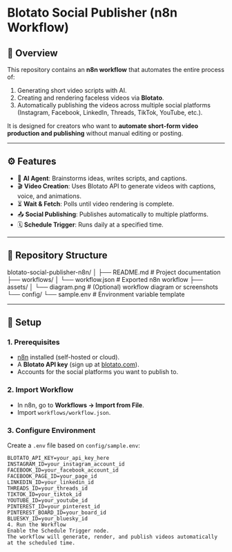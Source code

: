 # Blotato Social Publisher (n8n Workflow)

## 📌 Overview
This repository contains an **n8n workflow** that automates the entire process of:
1. Generating short video scripts with AI.  
2. Creating and rendering faceless videos via **Blotato**.  
3. Automatically publishing the videos across multiple social platforms (Instagram, Facebook, LinkedIn, Threads, TikTok, YouTube, etc.).  

It is designed for creators who want to **automate short-form video production and publishing** without manual editing or posting.

---

## ⚙️ Features
- 🧠 **AI Agent**: Brainstorms ideas, writes scripts, and captions.  
- 🎬 **Video Creation**: Uses Blotato API to generate videos with captions, voice, and animations.  
- ⏳ **Wait & Fetch**: Polls until video rendering is complete.  
- 📤 **Social Publishing**: Publishes automatically to multiple platforms.  
- 🗓 **Schedule Trigger**: Runs daily at a specified time.  

---

## 📂 Repository Structure
blotato-social-publisher-n8n/
│
├── README.md # Project documentation
├── workflows/
│ └── workflow.json # Exported n8n workflow
├── assets/
│ └── diagram.png # (Optional) workflow diagram or screenshots
└── config/
└── sample.env # Environment variable template

---

## 🔑 Setup

### 1. Prerequisites
- [n8n](https://n8n.io) installed (self-hosted or cloud).  
- A **Blotato API key** (sign up at [blotato.com](https://blotato.com)).  
- Accounts for the social platforms you want to publish to.

### 2. Import Workflow
- In n8n, go to **Workflows → Import from File**.  
- Import `workflows/workflow.json`.  

### 3. Configure Environment
Create a `.env` file based on `config/sample.env`:
```env
BLOTATO_API_KEY=your_api_key_here
INSTAGRAM_ID=your_instagram_account_id
FACEBOOK_ID=your_facebook_account_id
FACEBOOK_PAGE_ID=your_page_id
LINKEDIN_ID=your_linkedin_id
THREADS_ID=your_threads_id
TIKTOK_ID=your_tiktok_id
YOUTUBE_ID=your_youtube_id
PINTEREST_ID=your_pinterest_id
PINTEREST_BOARD_ID=your_board_id
BLUESKY_ID=your_bluesky_id
4. Run the Workflow
Enable the Schedule Trigger node.
The workflow will generate, render, and publish videos automatically at the scheduled time.
